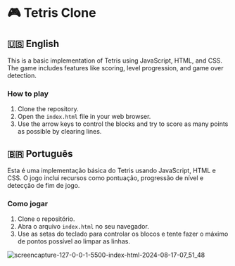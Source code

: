 # 🎮 Tetris Clone

## 🇺🇸 English

This is a basic implementation of Tetris using JavaScript, HTML, and CSS. The game includes features like scoring, level progression, and game over detection.

### How to play
1. Clone the repository.
2. Open the `index.html` file in your web browser.
3. Use the arrow keys to control the blocks and try to score as many points as possible by clearing lines.


## 🇧🇷 Português

Esta é uma implementação básica do Tetris usando JavaScript, HTML e CSS. O jogo inclui recursos como pontuação, progressão de nível e detecção de fim de jogo.

### Como jogar
1. Clone o repositório.
2. Abra o arquivo `index.html` no seu navegador.
3. Use as setas do teclado para controlar os blocos e tente fazer o máximo de pontos possível ao limpar as linhas.


![screencapture-127-0-0-1-5500-index-html-2024-08-17-07_51_48](https://github.com/user-attachments/assets/94622757-53f9-421c-b7c4-bb645d8cc15d)

